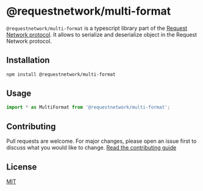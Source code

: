 # @requestnetwork/multi-format

`@requestnetwork/multi-format` is a typescript library part of the [Request Network protocol](https://github.com/RequestNetwork/requestNetwork).
It allows to serialize and deserialize object in the Request Network protocol.

## Installation

```bash
npm install @requestnetwork/multi-format
```

## Usage

```javascript
import * as MultiFormat from '@requestnetwork/multi-format';
```

## Contributing

Pull requests are welcome. For major changes, please open an issue first to discuss what you would like to change.
[Read the contributing guide](/CONTRIBUTING.md)

## License

[MIT](/LICENSE)
